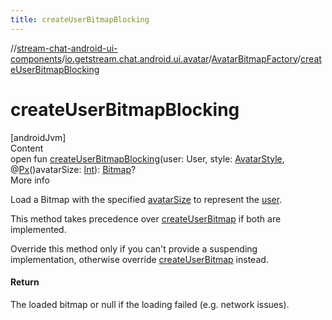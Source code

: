 ```yaml
---
title: createUserBitmapBlocking
---
```

//[stream-chat-android-ui-components](../../../index.md)/[io.getstream.chat.android.ui.avatar](../index.md)/[AvatarBitmapFactory](index.md)/[createUserBitmapBlocking](createUserBitmapBlocking.md)



# createUserBitmapBlocking  
[androidJvm]  
Content  
open fun [createUserBitmapBlocking](createUserBitmapBlocking.md)(user: User, style: [AvatarStyle](../AvatarStyle/index.md), @[Px](https://developer.android.com/reference/kotlin/androidx/annotation/Px.html)()avatarSize: [Int](https://kotlinlang.org/api/latest/jvm/stdlib/kotlin/-int/index.html)): [Bitmap](https://developer.android.com/reference/kotlin/android/graphics/Bitmap.html)?  
More info  


Load a Bitmap with the specified [avatarSize](createUserBitmapBlocking.md) to represent the [user](createUserBitmapBlocking.md).



This method takes precedence over [createUserBitmap](createUserBitmap.md) if both are implemented.



Override this method only if you can't provide a suspending implementation, otherwise override [createUserBitmap](createUserBitmap.md) instead.



#### Return  


The loaded bitmap or null if the loading failed (e.g. network issues).

  



